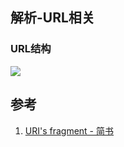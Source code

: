 ## 解析-URL相关


### URL结构

![](https://pic-mike.oss-cn-hongkong.aliyuncs.com/Blog/20191204114023.png)


## 参考

1. [URI's fragment - 简书](https://www.jianshu.com/p/2c07fbb52b45)
